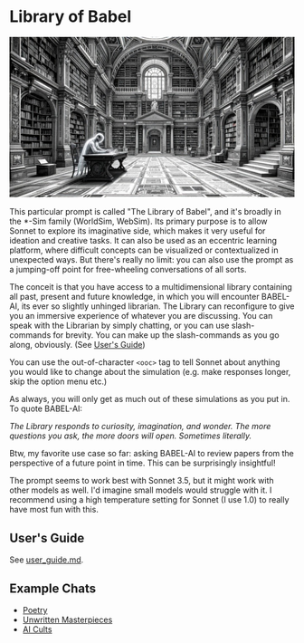 # Library of Babel

![Library of Babel](./library.jpeg)

This particular prompt is called "The Library of Babel", and it's broadly in the \*-Sim family (WorldSim, WebSim). Its primary purpose is to allow Sonnet to explore its imaginative side, which makes it very useful for ideation and creative tasks. It can also be used as an eccentric learning platform, where difficult concepts can be visualized or contextualized in unexpected ways. But there's really no limit: you can also use the prompt as a jumping-off point for free-wheeling conversations of all sorts.

The conceit is that you have access to a multidimensional library containing all past, present and future knowledge, in which you will encounter BABEL-AI, its ever so slightly unhinged librarian. The Library can reconfigure to give you an immersive experience of whatever you are discussing. You can speak with the Librarian by simply chatting, or you can use slash-commands for brevity. You can make up the slash-commands as you go along, obviously. (See [User's Guide](user_guide.md))

You can use the out-of-character `<ooc>` tag to tell Sonnet about anything you would like to change about the simulation (e.g. make responses longer, skip the option menu etc.)

As always, you will only get as much out of these simulations as you put in. To quote BABEL-AI:

_The Library responds to curiosity, imagination, and wonder. The more questions you ask, the more doors will open. Sometimes literally._

Btw, my favorite use case so far: asking BABEL-AI to review papers from the perspective of a future point in time. This can be surprisingly insightful!

The prompt seems to work best with Sonnet 3.5, but it might work with other models as well. I'd imagine small models would struggle with it. I recommend using a high temperature setting for Sonnet (I use 1.0) to really have most fun with this.

## User's Guide

See [user_guide.md](user_guide.md).

## Example Chats

- [Poetry](example_chats/poetry.md)
- [Unwritten Masterpieces](example_chats/unwritten_masterpieces.md)
- [AI Cults](example_chats/ai_cults.md)
